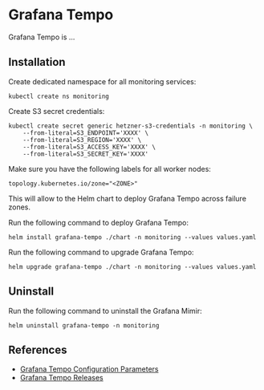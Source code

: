 # Grafana Tempo

Grafana Tempo is ...

## Installation

Create dedicated namespace for all monitoring services:

```shell
kubectl create ns monitoring
```

Create S3 secret credentials:

```shell
kubectl create secret generic hetzner-s3-credentials -n monitoring \
    --from-literal=S3_ENDPOINT='XXXX' \
    --from-literal=S3_REGION='XXXX' \
    --from-literal=S3_ACCESS_KEY='XXXX' \
    --from-literal=S3_SECRET_KEY='XXXX'
```

Make sure you have the following labels for all worker nodes:

```
topology.kubernetes.io/zone="<ZONE>"
```

This will allow to the Helm chart to deploy Grafana Tempo across failure zones.

Run the following command to deploy Grafana Tempo:

```shell
helm install grafana-tempo ./chart -n monitoring --values values.yaml
```

Run the following command to upgrade Grafana Tempo:

```shell
helm upgrade grafana-tempo ./chart -n monitoring --values values.yaml
```

## Uninstall

Run the following command to uninstall the Grafana Mimir:

```shell
helm uninstall grafana-tempo -n monitoring
```

## References

-   [Grafana Tempo Configuration Parameters](https://grafana.com/docs/tempo/latest/configuration/)
-   [Grafana Tempo Releases](https://github.com/grafana/tempo/releases)
